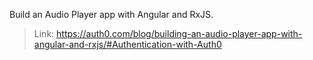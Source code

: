 Build an Audio Player app with Angular and RxJS.

> Link: https://auth0.com/blog/building-an-audio-player-app-with-angular-and-rxjs/#Authentication-with-Auth0
